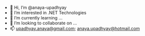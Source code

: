 - 👋 Hi, I’m @anaya-upadhyay
- 👀 I’m interested in .NET Technologies
- 🌱 I’m currently learning ...
- 💞️ I’m looking to collaborate on ...
- 📫 upadhyay.anaya@gmail.com; anaya.upadhyay@hotmail.com

<!---
anaya-upadhyay/anaya-upadhyay is a ✨ special ✨ repository because its `README.md` (this file) appears on your GitHub profile.
You can click the Preview link to take a look at your changes.
--->
